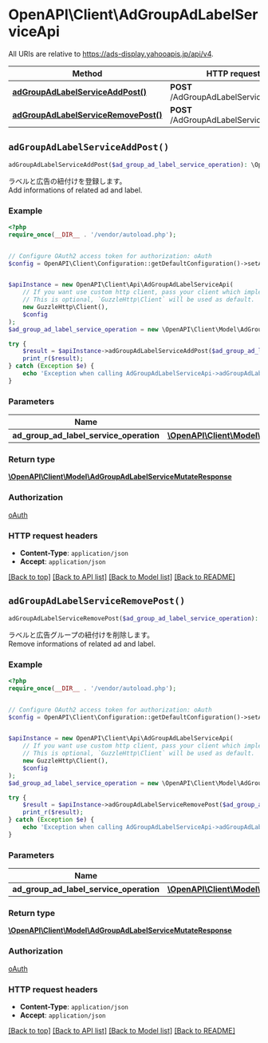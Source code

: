 # OpenAPI\Client\AdGroupAdLabelServiceApi

All URIs are relative to https://ads-display.yahooapis.jp/api/v4.

Method | HTTP request | Description
------------- | ------------- | -------------
[**adGroupAdLabelServiceAddPost()**](AdGroupAdLabelServiceApi.md#adGroupAdLabelServiceAddPost) | **POST** /AdGroupAdLabelService/add | 
[**adGroupAdLabelServiceRemovePost()**](AdGroupAdLabelServiceApi.md#adGroupAdLabelServiceRemovePost) | **POST** /AdGroupAdLabelService/remove | 


## `adGroupAdLabelServiceAddPost()`

```php
adGroupAdLabelServiceAddPost($ad_group_ad_label_service_operation): \OpenAPI\Client\Model\AdGroupAdLabelServiceMutateResponse
```



<div lang=\"ja\">ラベルと広告の紐付けを登録します。</div> <div lang=\"en\">Add informations of related ad and label.</div>

### Example

```php
<?php
require_once(__DIR__ . '/vendor/autoload.php');


// Configure OAuth2 access token for authorization: oAuth
$config = OpenAPI\Client\Configuration::getDefaultConfiguration()->setAccessToken('YOUR_ACCESS_TOKEN');


$apiInstance = new OpenAPI\Client\Api\AdGroupAdLabelServiceApi(
    // If you want use custom http client, pass your client which implements `GuzzleHttp\ClientInterface`.
    // This is optional, `GuzzleHttp\Client` will be used as default.
    new GuzzleHttp\Client(),
    $config
);
$ad_group_ad_label_service_operation = new \OpenAPI\Client\Model\AdGroupAdLabelServiceOperation(); // \OpenAPI\Client\Model\AdGroupAdLabelServiceOperation

try {
    $result = $apiInstance->adGroupAdLabelServiceAddPost($ad_group_ad_label_service_operation);
    print_r($result);
} catch (Exception $e) {
    echo 'Exception when calling AdGroupAdLabelServiceApi->adGroupAdLabelServiceAddPost: ', $e->getMessage(), PHP_EOL;
}
```

### Parameters

Name | Type | Description  | Notes
------------- | ------------- | ------------- | -------------
 **ad_group_ad_label_service_operation** | [**\OpenAPI\Client\Model\AdGroupAdLabelServiceOperation**](../Model/AdGroupAdLabelServiceOperation.md)|  | [optional]

### Return type

[**\OpenAPI\Client\Model\AdGroupAdLabelServiceMutateResponse**](../Model/AdGroupAdLabelServiceMutateResponse.md)

### Authorization

[oAuth](../../README.md#oAuth)

### HTTP request headers

- **Content-Type**: `application/json`
- **Accept**: `application/json`

[[Back to top]](#) [[Back to API list]](../../README.md#endpoints)
[[Back to Model list]](../../README.md#models)
[[Back to README]](../../README.md)

## `adGroupAdLabelServiceRemovePost()`

```php
adGroupAdLabelServiceRemovePost($ad_group_ad_label_service_operation): \OpenAPI\Client\Model\AdGroupAdLabelServiceMutateResponse
```



<div lang=\"ja\">ラベルと広告グループの紐付けを削除します。</div> <div lang=\"en\">Remove informations of related ad and label.</div>

### Example

```php
<?php
require_once(__DIR__ . '/vendor/autoload.php');


// Configure OAuth2 access token for authorization: oAuth
$config = OpenAPI\Client\Configuration::getDefaultConfiguration()->setAccessToken('YOUR_ACCESS_TOKEN');


$apiInstance = new OpenAPI\Client\Api\AdGroupAdLabelServiceApi(
    // If you want use custom http client, pass your client which implements `GuzzleHttp\ClientInterface`.
    // This is optional, `GuzzleHttp\Client` will be used as default.
    new GuzzleHttp\Client(),
    $config
);
$ad_group_ad_label_service_operation = new \OpenAPI\Client\Model\AdGroupAdLabelServiceOperation(); // \OpenAPI\Client\Model\AdGroupAdLabelServiceOperation

try {
    $result = $apiInstance->adGroupAdLabelServiceRemovePost($ad_group_ad_label_service_operation);
    print_r($result);
} catch (Exception $e) {
    echo 'Exception when calling AdGroupAdLabelServiceApi->adGroupAdLabelServiceRemovePost: ', $e->getMessage(), PHP_EOL;
}
```

### Parameters

Name | Type | Description  | Notes
------------- | ------------- | ------------- | -------------
 **ad_group_ad_label_service_operation** | [**\OpenAPI\Client\Model\AdGroupAdLabelServiceOperation**](../Model/AdGroupAdLabelServiceOperation.md)|  | [optional]

### Return type

[**\OpenAPI\Client\Model\AdGroupAdLabelServiceMutateResponse**](../Model/AdGroupAdLabelServiceMutateResponse.md)

### Authorization

[oAuth](../../README.md#oAuth)

### HTTP request headers

- **Content-Type**: `application/json`
- **Accept**: `application/json`

[[Back to top]](#) [[Back to API list]](../../README.md#endpoints)
[[Back to Model list]](../../README.md#models)
[[Back to README]](../../README.md)
